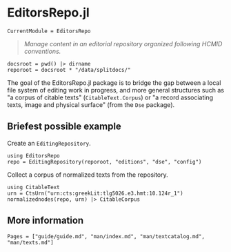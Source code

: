 # EditorsRepo.jl
```@meta
CurrentModule = EditorsRepo
```


>  *Manage content in an editorial repository organized following HCMID conventions.*

```@setup sample1
docsroot = pwd() |> dirname
reporoot = docsroot * "/data/splitdocs/"
```




The goal of the EditorsRepo.jl package is to bridge the gap between a local file system of editing work in progress, and more general structures such as "a corpus of citable texts" (`CitableText.Corpus`) or "a record associating texts, image and physical surface" (from the `Dse` package).



## Briefest possible example



Create an `EditingRepository`.


```@example sample1
using EditorsRepo
repo = EditingRepository(reporoot, "editions", "dse", "config")
```

Collect a corpus of normalized texts from the repository.


```@example sample1
using CitableText
urn = CtsUrn("urn:cts:greekLit:tlg5026.e3.hmt:10.124r_1")
normalizednodes(repo, urn) |> CitableCorpus
```

## More information


```@contents
Pages = ["guide/guide.md", "man/index.md", "man/textcatalog.md", "man/texts.md"]
```
